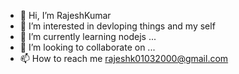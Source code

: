 - 👋 Hi, I’m RajeshKumar
- 👀 I’m interested in devloping things and my self
- 🌱 I’m currently learning nodejs ...
- 💞️ I’m looking to collaborate on ...
- 📫 How to reach me rajeshk01032000@gmail.com

<!---
RajeshKoomar/RajeshKoomar is a ✨ special ✨ repository because its `README.md` (this file) appears on your GitHub profile.
You can click the Preview link to take a look at your changes.
--->
